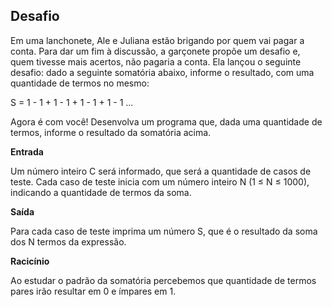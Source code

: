 ## Desafio

Em uma lanchonete, Ale e Juliana estão brigando por quem vai pagar a conta. Para dar um fim à discussão, a garçonete propõe um desafio e, quem tivesse mais acertos, não pagaria a conta. Ela lançou o seguinte desafio: dado a seguinte somatória abaixo, informe o resultado, com uma quantidade de termos no mesmo:

S = 1 - 1 + 1 - 1 + 1 - 1 + 1 - 1 ...

Agora é com você! Desenvolva um programa que, dada uma quantidade de termos, informe o resultado da somatória acima.

**Entrada**

Um número inteiro C será informado, que será a quantidade de casos de teste. Cada caso de teste inicia com um número inteiro N (1 ≤ N ≤ 1000), indicando a quantidade de termos da soma.

**Saída**

Para cada caso de teste imprima um número S, que é o resultado da soma dos N termos da expressão.

**Racicínio**

Ao estudar o padrão da somatória percebemos que quantidade de termos pares irão resultar em 0 e ímpares em 1.
 